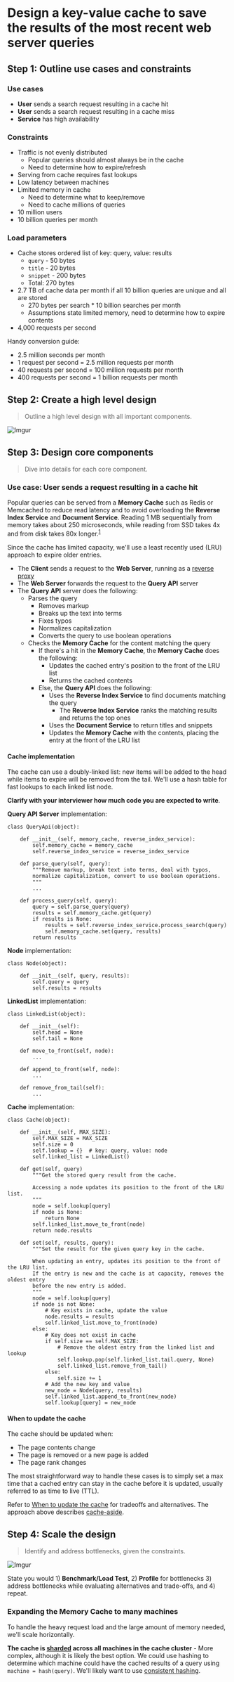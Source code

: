 # Design a key-value cache to save the results of the most recent web server queries

## Step 1: Outline use cases and constraints

### Use cases

* **User** sends a search request resulting in a cache hit
* **User** sends a search request resulting in a cache miss
* **Service** has high availability

### Constraints

* Traffic is not evenly distributed
    * Popular queries should almost always be in the cache
    * Need to determine how to expire/refresh
* Serving from cache requires fast lookups
* Low latency between machines
* Limited memory in cache
    * Need to determine what to keep/remove
    * Need to cache millions of queries
* 10 million users
* 10 billion queries per month

### Load parameters

* Cache stores ordered list of key: query, value: results
    * `query` - 50 bytes
    * `title` - 20 bytes
    * `snippet` - 200 bytes
    * Total: 270 bytes
* 2.7 TB of cache data per month if all 10 billion queries are unique and all are stored
    * 270 bytes per search * 10 billion searches per month
    * Assumptions state limited memory, need to determine how to expire contents
* 4,000 requests per second

Handy conversion guide:

* 2.5 million seconds per month
* 1 request per second = 2.5 million requests per month
* 40 requests per second = 100 million requests per month
* 400 requests per second = 1 billion requests per month

## Step 2: Create a high level design

> Outline a high level design with all important components.

![Imgur](http://i.imgur.com/KqZ3dSx.png)

## Step 3: Design core components

> Dive into details for each core component.

### Use case: User sends a request resulting in a cache hit

Popular queries can be served from a **Memory Cache** such as Redis or Memcached to reduce read latency and to avoid overloading the **Reverse Index Service** and **Document Service**.  Reading 1 MB sequentially from memory takes about 250 microseconds, while reading from SSD takes 4x and from disk takes 80x longer.<sup><a href=https://github.com/donnemartin/system-design-primer#latency-numbers-every-programmer-should-know>1</a></sup>

Since the cache has limited capacity, we'll use a least recently used (LRU) approach to expire older entries.

* The **Client** sends a request to the **Web Server**, running as a [reverse proxy](https://github.com/donnemartin/system-design-primer#reverse-proxy-web-server)
* The **Web Server** forwards the request to the **Query API** server
* The **Query API** server does the following:
    * Parses the query
        * Removes markup
        * Breaks up the text into terms
        * Fixes typos
        * Normalizes capitalization
        * Converts the query to use boolean operations
    * Checks the **Memory Cache** for the content matching the query
        * If there's a hit in the **Memory Cache**, the **Memory Cache** does the following:
            * Updates the cached entry's position to the front of the LRU list
            * Returns the cached contents
        * Else, the **Query API** does the following:
            * Uses the **Reverse Index Service** to find documents matching the query
                * The **Reverse Index Service** ranks the matching results and returns the top ones
            * Uses the **Document Service** to return titles and snippets
            * Updates the **Memory Cache** with the contents, placing the entry at the front of the LRU list

#### Cache implementation

The cache can use a doubly-linked list: new items will be added to the head while items to expire will be removed from the tail.  We'll use a hash table for fast lookups to each linked list node.

**Clarify with your interviewer how much code you are expected to write**.

**Query API Server** implementation:

```
class QueryApi(object):

    def __init__(self, memory_cache, reverse_index_service):
        self.memory_cache = memory_cache
        self.reverse_index_service = reverse_index_service

    def parse_query(self, query):
        """Remove markup, break text into terms, deal with typos,
        normalize capitalization, convert to use boolean operations.
        """
        ...

    def process_query(self, query):
        query = self.parse_query(query)
        results = self.memory_cache.get(query)
        if results is None:
            results = self.reverse_index_service.process_search(query)
            self.memory_cache.set(query, results)
        return results
```

**Node** implementation:

```
class Node(object):

    def __init__(self, query, results):
        self.query = query
        self.results = results
```

**LinkedList** implementation:

```
class LinkedList(object):

    def __init__(self):
        self.head = None
        self.tail = None

    def move_to_front(self, node):
        ...

    def append_to_front(self, node):
        ...

    def remove_from_tail(self):
        ...
```

**Cache** implementation:

```
class Cache(object):

    def __init__(self, MAX_SIZE):
        self.MAX_SIZE = MAX_SIZE
        self.size = 0
        self.lookup = {}  # key: query, value: node
        self.linked_list = LinkedList()

    def get(self, query)
        """Get the stored query result from the cache.

        Accessing a node updates its position to the front of the LRU list.
        """
        node = self.lookup[query]
        if node is None:
            return None
        self.linked_list.move_to_front(node)
        return node.results

    def set(self, results, query):
        """Set the result for the given query key in the cache.

        When updating an entry, updates its position to the front of the LRU list.
        If the entry is new and the cache is at capacity, removes the oldest entry
        before the new entry is added.
        """
        node = self.lookup[query]
        if node is not None:
            # Key exists in cache, update the value
            node.results = results
            self.linked_list.move_to_front(node)
        else:
            # Key does not exist in cache
            if self.size == self.MAX_SIZE:
                # Remove the oldest entry from the linked list and lookup
                self.lookup.pop(self.linked_list.tail.query, None)
                self.linked_list.remove_from_tail()
            else:
                self.size += 1
            # Add the new key and value
            new_node = Node(query, results)
            self.linked_list.append_to_front(new_node)
            self.lookup[query] = new_node
```

#### When to update the cache

The cache should be updated when:

* The page contents change
* The page is removed or a new page is added
* The page rank changes

The most straightforward way to handle these cases is to simply set a max time that a cached entry can stay in the cache before it is updated, usually referred to as time to live (TTL).

Refer to [When to update the cache](https://github.com/donnemartin/system-design-primer#when-to-update-the-cache) for tradeoffs and alternatives.  The approach above describes [cache-aside](https://github.com/donnemartin/system-design-primer#cache-aside).

## Step 4: Scale the design

> Identify and address bottlenecks, given the constraints.

![Imgur](http://i.imgur.com/4j99mhe.png)

State you would 1) **Benchmark/Load Test**, 2) **Profile** for bottlenecks 3) address bottlenecks while evaluating alternatives and trade-offs, and 4) repeat.

### Expanding the Memory Cache to many machines

To handle the heavy request load and the large amount of memory needed, we'll scale horizontally.

**The cache is [sharded](https://github.com/donnemartin/system-design-primer#sharding) across all machines in the cache cluster** - More complex, although it is likely the best option.  We could use hashing to determine which machine could have the cached results of a query using `machine = hash(query)`.  We'll likely want to use [consistent hashing](https://github.com/donnemartin/system-design-primer#under-development).
